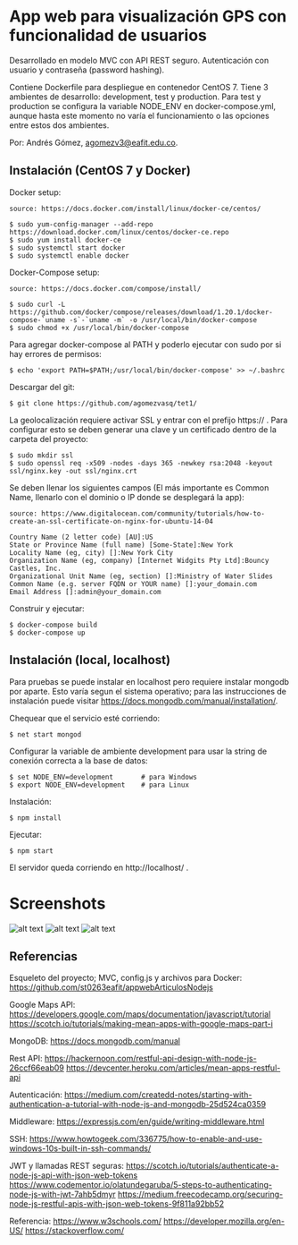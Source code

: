 # App web para visualización GPS con funcionalidad de usuarios

Desarrollado en modelo MVC con API REST seguro. Autenticación con usuario y contraseña (password hashing).

Contiene Dockerfile para despliegue en contenedor CentOS 7. Tiene 3 ambientes de desarrollo: development, test y production. Para test y production se configura la variable NODE_ENV en docker-compose.yml, aunque hasta este momento no varía el funcionamiento o las opciones entre estos dos ambientes.

Por: Andrés Gómez, agomezv3@eafit.edu.co.

## Instalación (CentOS 7 y Docker)

Docker setup:

    source: https://docs.docker.com/install/linux/docker-ce/centos/
    
    $ sudo yum-config-manager --add-repo https://download.docker.com/linux/centos/docker-ce.repo
    $ sudo yum install docker-ce
    $ sudo systemctl start docker
    $ sudo systemctl enable docker
    
Docker-Compose setup:

    source: https://docs.docker.com/compose/install/

    $ sudo curl -L https://github.com/docker/compose/releases/download/1.20.1/docker-compose-`uname -s`-`uname -m` -o /usr/local/bin/docker-compose
    $ sudo chmod +x /usr/local/bin/docker-compose

Para agregar docker-compose al PATH y poderlo ejecutar con sudo por si hay errores de permisos:
  
    $ echo 'export PATH=$PATH;/usr/local/bin/docker-compose' >> ~/.bashrc 
      
Descargar del git:

    $ git clone https://github.com/agomezvasq/tet1/
      
La geolocalización requiere activar SSL y entrar con el prefijo https:// . Para configurar esto se deben generar una clave y un certificado dentro de la carpeta del proyecto:

    $ sudo mkdir ssl
    $ sudo openssl req -x509 -nodes -days 365 -newkey rsa:2048 -keyout ssl/nginx.key -out ssl/nginx.crt
    
Se deben llenar los siguientes campos (El más importante es Common Name, llenarlo con el dominio o IP donde se desplegará la app):

    source: https://www.digitalocean.com/community/tutorials/how-to-create-an-ssl-certificate-on-nginx-for-ubuntu-14-04

    Country Name (2 letter code) [AU]:US
    State or Province Name (full name) [Some-State]:New York
    Locality Name (eg, city) []:New York City
    Organization Name (eg, company) [Internet Widgits Pty Ltd]:Bouncy Castles, Inc.
    Organizational Unit Name (eg, section) []:Ministry of Water Slides
    Common Name (e.g. server FQDN or YOUR name) []:your_domain.com
    Email Address []:admin@your_domain.com

Construir y ejecutar:

    $ docker-compose build
    $ docker-compose up
    
## Instalación (local, localhost)

Para pruebas se puede instalar en localhost pero requiere instalar mongodb por aparte. Esto varía segun el sistema operativo; para las instrucciones de instalación puede visitar https://docs.mongodb.com/manual/installation/.

Chequear que el servicio esté corriendo:

    $ net start mongod

Configurar la variable de ambiente development para usar la string de conexión correcta a la base de datos:

    $ set NODE_ENV=development       # para Windows
    $ export NODE_ENV=development    # para Linux

Instalación:

    $ npm install
    
Ejecutar:

    $ npm start
    
El servidor queda corriendo en http://localhost/ .

# Screenshots

![alt text](https://imgur.com/Vh2EpZB)
![alt text](https://imgur.com/2cIBDQh)
![alt text](https://imgur.com/3YnJuc1)

## Referencias

Esqueleto del proyecto; MVC, config.js y archivos para Docker: https://github.com/st0263eafit/appwebArticulosNodejs

Google Maps API: https://developers.google.com/maps/documentation/javascript/tutorial https://scotch.io/tutorials/making-mean-apps-with-google-maps-part-i

MongoDB: https://docs.mongodb.com/manual

Rest API: https://hackernoon.com/restful-api-design-with-node-js-26ccf66eab09 https://devcenter.heroku.com/articles/mean-apps-restful-api

Autenticación: https://medium.com/createdd-notes/starting-with-authentication-a-tutorial-with-node-js-and-mongodb-25d524ca0359

Middleware: https://expressjs.com/en/guide/writing-middleware.html

SSH: https://www.howtogeek.com/336775/how-to-enable-and-use-windows-10s-built-in-ssh-commands/

JWT y llamadas REST seguras: https://scotch.io/tutorials/authenticate-a-node-js-api-with-json-web-tokens https://www.codementor.io/olatundegaruba/5-steps-to-authenticating-node-js-with-jwt-7ahb5dmyr https://medium.freecodecamp.org/securing-node-js-restful-apis-with-json-web-tokens-9f811a92bb52

Referencia: https://www.w3schools.com/ https://developer.mozilla.org/en-US/ https://stackoverflow.com/
